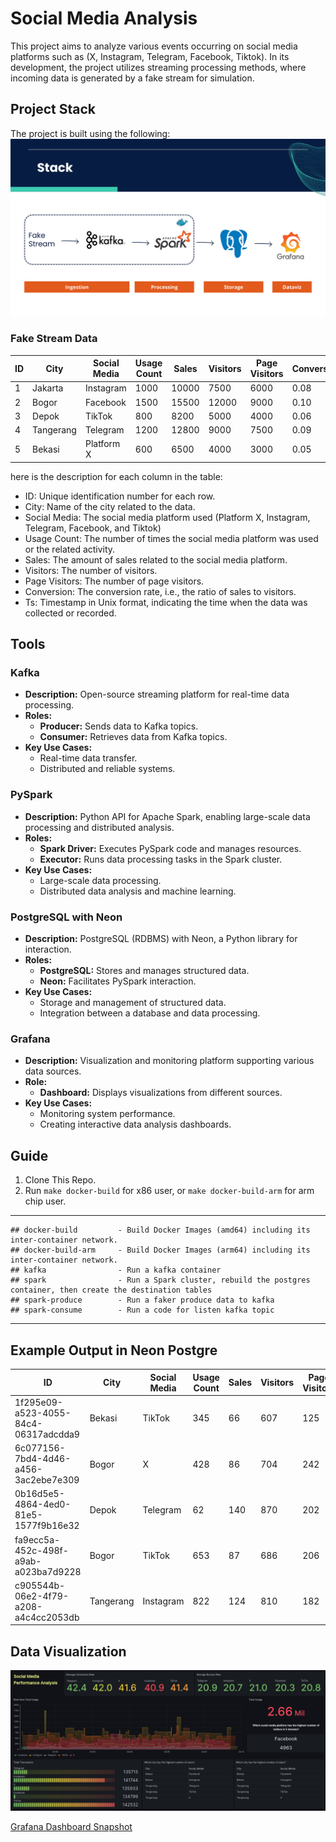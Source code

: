 # Social Media Analysis

This project aims to analyze various events occurring on social media platforms such as (X, Instagram, Telegram, Facebook, Tiktok). In its development, the project utilizes streaming processing methods, where incoming data is generated by a fake stream for simulation.

## Project Stack

The project is built using the following:
![Social Media Analysis](./assets/stackproject.png)

### Fake Stream Data


| ID | City     | Social Media  | Usage Count | Sales | Visitors | Page Visitors | Conversion | Ts         |
|----|-----------|---------------|-------------|-------|----------|---------------|------------|------------|
| 1  | Jakarta   | Instagram     | 1000        | 10000 | 7500     | 6000          | 0.08       | 1642675200 |
| 2  | Bogor     | Facebook      | 1500        | 15500 | 12000    | 9000          | 0.10       | 1642677000 |
| 3  | Depok     | TikTok        | 800         | 8200  | 5000     | 4000          | 0.06       | 1642678800 |
| 4  | Tangerang | Telegram      | 1200        | 12800 | 9000     | 7500          | 0.09       | 1642680600 |
| 5  | Bekasi    | Platform X    | 600         | 6500  | 4000     | 3000          | 0.05       | 1642682400 |

here is the description for each column in the table:

- ID: Unique identification number for each row.
- City: Name of the city related to the data.
- Social Media: The social media platform used (Platform X, Instagram, Telegram, Facebook, and Tiktok)
- Usage Count: The number of times the social media platform was used or the related activity.
- Sales: The amount of sales related to the social media platform.
- Visitors: The number of visitors.
- Page Visitors: The number of page visitors.
- Conversion: The conversion rate, i.e., the ratio of sales to visitors.
- Ts: Timestamp in Unix format, indicating the time when the data was collected or recorded.

## Tools
### Kafka
- **Description:** Open-source streaming platform for real-time data processing.
- **Roles:**
    - **Producer:** Sends data to Kafka topics.
    - **Consumer:** Retrieves data from Kafka topics.
- **Key Use Cases:**
    - Real-time data transfer.
    - Distributed and reliable systems.

### PySpark
- **Description:** Python API for Apache Spark, enabling large-scale data processing and distributed analysis.
- **Roles:**
    - **Spark Driver:** Executes PySpark code and manages resources.
    - **Executor:** Runs data processing tasks in the Spark cluster.
- **Key Use Cases:**
    - Large-scale data processing.
    - Distributed data analysis and machine learning.

### PostgreSQL with Neon
- **Description:** PostgreSQL (RDBMS) with Neon, a Python library for interaction.
- **Roles:**
    - **PostgreSQL:** Stores and manages structured data.
    - **Neon:** Facilitates PySpark interaction.
- **Key Use Cases:**
    - Storage and management of structured data.
    - Integration between a database and data processing.

### Grafana
- **Description:** Visualization and monitoring platform supporting various data sources.
- **Role:**
    - **Dashboard:** Displays visualizations from different sources.
- **Key Use Cases:**
    - Monitoring system performance.
    - Creating interactive data analysis dashboards.

## Guide
1. Clone This Repo.
2. Run `make docker-build` for x86 user, or `make docker-build-arm` for arm chip user.

---
```
## docker-build			- Build Docker Images (amd64) including its inter-container network.
## docker-build-arm		- Build Docker Images (arm64) including its inter-container network.
## kafka  		        - Run a kafka container
## spark  		        - Run a Spark cluster, rebuild the postgres container, then create the destination tables
## spark-produce  		- Run a faker produce data to kafka
## spark-consume		- Run a code for listen kafka topic

```

---

## Example Output in Neon Postgre

| ID                                   | City       | Social Media | Usage Count | Sales | Visitors | Page Visitors | Conversion | Ts                  | Conversion Rate | Bounce Rate |
|--------------------------------------|-------------|--------------|-------------|-------|----------|---------------|------------|---------------------|-----------------|-------------|
| 1f295e09-a523-4055-84c4-06317adcdda9 | Bekasi      | TikTok       | 345         | 66    | 607      | 125           | 434        | 2024-02-03 11:33:58 | 71.50%          | 20.59%      |
| 6c077156-7bd4-4d46-a456-3ac2ebe7e309 | Bogor       | X            | 428         | 86    | 704      | 242           | 139        | 2024-02-03 11:32:17 | 19.74%          | 34.38%      |
| 0b16d5e5-4864-4ed0-81e5-1577f9b16e32 | Depok       | Telegram     | 62          | 140   | 870      | 202           | 212        | 2024-02-03 11:36:05 | 24.37%          | 23.22%      |
| fa9ecc5a-452c-498f-a9ab-a023ba7d9228 | Bogor       | TikTok       | 653         | 87    | 686      | 206           | 274        | 2024-02-03 11:32:04 | 39.94%          | 30.03%      |
| c905544b-06e2-4f79-a208-a4c4cc2053db | Tangerang   | Instagram    | 822         | 124   | 810      | 182           | 387        | 2024-02-03 11:33:49 | 47.78%          | 22.47%      |


## Data Visualization
![Dashboard](./assets/dataviz.png)

[Grafana Dashboard Snapshot](https://farahduta7.grafana.net/dashboard/snapshot/qrIAmr58ReXo2wN8QHsJK3BeD8OVDDAJ)
